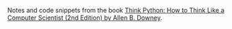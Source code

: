Notes and code snippets from the book [Think Python: How to Think Like a Computer Scientist (2nd Edition) by Allen B. Downey](https://www.goodreads.com/book/show/34462487-think-python).
